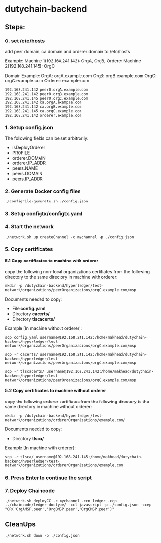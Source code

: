 # dutychain-backend


## Steps:
### 0. set /etc/hosts
add peer domain, ca domain and orderer domain to /etc/hosts

Example:
Machine 1(192.168.241.142): OrgA, OrgB, Orderer
Machine 2(192.168.241.145): OrgC

Domain Example:
OrgA: orgA.example.com
OrgB: orgB.example.com
OrgC: orgC.example.com
Orderer: example.com
```
192.168.241.142 peer0.orgA.example.com
192.168.241.142 peer0.orgB.example.com
192.168.241.145 peer0.orgC.example.com
192.168.241.142 ca.orgA.example.com
192.168.241.142 ca.orgB.example.com
192.168.241.145 ca.orgC.example.com
192.168.241.142 orderer.example.com
```

### 1. Setup config.json
The following fields can be set arbitrarily:

* isDeployOrderer
* PROFILE
* orderer.DOMAIN
* orderer.IP_ADDR
* peers.NAME
* peers.DOMAIN
* peers.IP_ADDR

### 2. Generate Docker config files
```
./configFile-generate.sh ./config.json
```

### 3. Setup configtx/configtx.yaml

### 4. Start the network
```
./network.sh up createChannel -c mychannel -p ./config.json
```

### 5. Copy certificates

#### 5.1 Copy certificates to machine with orderer
copy the following non-local organizations certifiates from the following directory to the same directory in machine with orderer:
``` 
mkdir -p /dutychain-backend/hyperledger/test-network/organizations/peerOrganizations/orgC.example.com/msp
```

Documents needed to copy:
* File <B>config.yaml</B>
* Directory <B>cacerts/</B>
* Directory <B>tlscacerts/</B>

Example [In machine without orderer]:
```
scp config.yaml username@192.168.241.142:/home/makhead/dutychain-backend/hyperledger/test-network/organizations/peerOrganizations/orgC.example.com/msp

scp -r cacerts/ username@192.168.241.142:/home/makhead/dutychain-backend/hyperledger/test-network/organizations/peerOrganizations/orgC.example.com/msp

scp -r tlscacerts/ username@192.168.241.142:/home/makhead/dutychain-backend/hyperledger/test-network/organizations/peerOrganizations/orgC.example.com/msp
```

#### 5.2 Copy certificates to machine without orderer

copy the following orderer certifiates from the following directory to the same directory in machine without orderer:
``` 
mkdir -p /dutychain-backend/hyperledger/test-network/organizations/ordererOrganizations/example.com/
```

Documents needed to copy:
* Directory <B>tlsca/</B>

Example [In machine with orderer]:
```
scp -r tlsca/ username@192.168.241.145:/home/makhead/dutychain-backend/hyperledger/test-network/organizations/ordererOrganizations/example.com
```

### 6. Press Enter to continue the script

### 7. Deploy Chaincode
```
./network.sh deployCC -c mychannel -ccn ledger -ccp ../chaincode/ledger-doctype/ -ccl javascript -p ./config.json -ccep "OR('OrgAMSP.peer','OrgBMSP.peer','OrgCMSP.peer')" 
```

## CleanUps
```
./network.sh down -p ./config.json
```